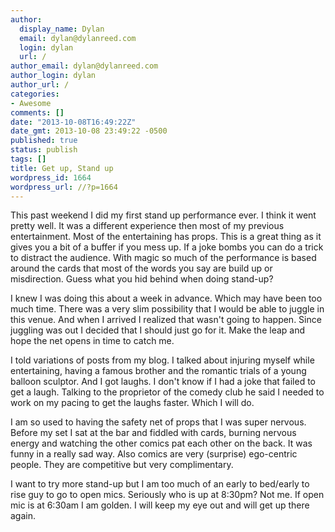 ```yaml
---
author:
  display_name: Dylan
  email: dylan@dylanreed.com
  login: dylan
  url: /
author_email: dylan@dylanreed.com
author_login: dylan
author_url: /
categories:
- Awesome
comments: []
date: "2013-10-08T16:49:22Z"
date_gmt: 2013-10-08 23:49:22 -0500
published: true
status: publish
tags: []
title: Get up, Stand up
wordpress_id: 1664
wordpress_url: //?p=1664
---
```


This past weekend I did my first stand up performance ever. I think it went pretty well. It was a different experience then most of my previous entertainment. Most of the entertaining has props. This is a great thing as it gives you a bit of a buffer if you mess up. If a joke bombs you can do a trick to distract the audience. With magic so much of the performance is based around the cards that most of the words you say are build up or misdirection. Guess what you hid behind when doing stand-up?

I knew I was doing this about a week in advance. Which may have been too much time. There was a very slim possibility that I would be able to juggle in this venue. And when I arrived I realized that wasn't going to happen. Since juggling was out I decided that I should just go for it. Make the leap and hope the net opens in time to catch me.

I told variations of posts from my blog. I talked about injuring myself while entertaining, having a famous brother and the romantic trials of a young balloon sculptor. And I got laughs. I don't know if I had a joke that failed to get a laugh. Talking to the proprietor of the comedy club he said I needed to work on my pacing to get the laughs faster. Which I will do.

I am so used to having the safety net of props that I was super nervous. Before my set I sat at the bar and fiddled with cards, burning nervous energy and watching the other comics pat each other on the back. It was funny in a really sad way. Also comics are very (surprise) ego-centric people. They are competitive but very complimentary.

I want to try more stand-up but I am too much of an early to bed/early to rise guy to go to open mics. Seriously who is up at 8:30pm? Not me. If open mic is at 6:30am I am golden. I will keep my eye out and will get up there again.
